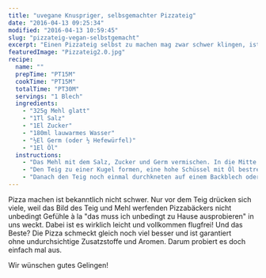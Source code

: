 ```yaml
---
title: "uvegane Knuspriger, selbsgemachter Pizzateig"
date: "2016-04-13 09:25:34"
modified: "2016-04-13 10:59:45"
slug: "pizzateig-vegan-selbstgemacht"
excerpt: "Einen Pizzateig selbst zu machen mag zwar schwer klingen, ist es aber gar nicht. Besonders mit diesem einfachen Rezept. "
featuredImage: "Pizzateig2.0.jpg"
recipe:
  name: ""
  prepTime: "PT15M"
  cookTime: "PT15M"
  totalTime: "PT30M"
  servings: "1 Blech"
  ingredients:
    - "325g Mehl glatt"
    - "1Tl Salz"
    - "1El Zucker"
    - "180ml lauwarmes Wasser"
    - "½El Germ (oder ½ Hefewürfel)"
    - "1El Öl"
  instructions:
    - "Das Mehl mit dem Salz, Zucker und Germ vermischen. In die Mitte der Mehlmischung eine Mulde formen und das Öl beigeben. Dann langsam Wasser hinzufügen, das Mehl unterheben und zu einem glatten Teig kneten."
    - "Den Teig zu einer Kugel formen, eine hohe Schüssel mit Öl bestreichen und die Kugel darin in den Ofen stellen und bei etwa 40°C eine halbe Stunde gehen lassen."
    - "Danach den Teig noch einmal durchkneten auf einem Backblech oder in einer eingefetteten Backform ausrollen, belegen und bei 200°C etwa 15min backen. Vorsicht: Den Teig nicht zu dünn ausrollen weil er sonst schnell hart wird."
---
```


Pizza machen ist bekanntlich nicht schwer. Nur vor dem Teig drücken sich viele, weil das Bild des Teig und Mehl werfenden Pizzabäckers nicht unbedingt Gefühle à la "das muss ich unbedingt zu Hause ausprobieren" in uns weckt. Dabei ist es wirklich leicht und vollkommen flugfrei! Und das Beste? Die Pizza schmeckt gleich noch viel besser und ist garantiert ohne undurchsichtige Zusatzstoffe und Aromen. Darum probiert es doch einfach mal aus.

Wir wünschen gutes Gelingen!
